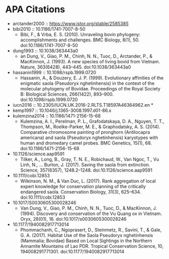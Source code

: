# APA Citations
* arctander2000 :: https://www.jstor.org/stable/2585385
* bibi2010 :: 10.1186/1741-7007-8-50
    * Bibi, F., & Vrba, E. S. (2010). Unraveling bovin phylogeny: accomplishments and challenges. BMC Biology, 8(1), 50. doi:10.1186/1741-7007-8-50
* dung1993 :: 10.1038/363443a0
    * an Dung, V., Giao, P. M., Chinh, N. N., Tuoc, D., Arctander, P., & MacKinnon, J. (1993). A new species of living bovid from Vietnam. Nature, 363(6428), 443–445. doi:10.1038/363443a0
* hassanin1999 :: 10.1098/rspb.1999.0720
    * Hassanin, A., & Douzery, E. J. P. (1999). Evolutionary affinities of the enigmatic saola (Pseudoryx nghetinhensis) in the context of the molecular phylogeny of Bovidae. Proceedings of the Royal Society B: Biological Sciences, 266(1422), 893–900. doi:10.1098/rspb.1999.0720
* iucn2016 :: 10.2305/IUCN.UK.2016-2.RLTS.T18597A46364962.en
    * 
* kemp1997 :: 10.1046/j.1365-3008.1997.d01-86.x
* kulemzina2014 :: 10.1186/1471-2156-15-68
    * Kulemzina, A. I., Perelman, P. L., Grafodatskaya, D. A., Nguyen, T. T., Thompson, M., Roelke-Parker, M. E., & Graphodatsky, A. S. (2014). Comparative chromosome painting of pronghorn (Antilocapra americana) and saola (Pseudoryx nghetinhensis) karyotypes with human and dromedary camel probes. BMC Genetics, 15(1), 68. doi:10.1186/1471-2156-15-68 
* 10.1126/science.aap9591
    * Tilker, A., Long, B., Gray, T. N. E., Robichaud, W., Van Ngoc, T., Vu Linh, N., … Burton, J. (2017). Saving the saola from extinction. Science, 357(6357), 1248.2–1248. doi:10.1126/science.aap9591 
* 10.1111/cobi.12853
    * Wilkinson, N. M., & Van Duc, L. (2017). Rank aggregation of local expert knowledge for conservation planning of the critically endangered saola. Conservation Biology, 31(3), 625–634. doi:10.1111/cobi.12853
* 10.1017/S0030605300028246
    * Van Dung, V., Giao, P. M., Chinh, N. N., Tuoc, D., & MacKinnon, J. (1994). Discovery and conservation of the Vu Quang ox in Vietnam. Oryx, 28(01), 16. doi:10.1017/s0030605300028246
* 10.1177/1940082917713014
    * Phommachanh, C., Ngoprasert, D., Steinmetz, R., Savini, T., & Gale, G. A. (2017). Habitat Use of the Saola Pseudoryx nghetinhensis (Mammalia; Bovidae) Based on Local Sightings in the Northern Annamite Mountains of Lao PDR. Tropical Conservation Science, 10, 194008291771301. doi:10.1177/1940082917713014